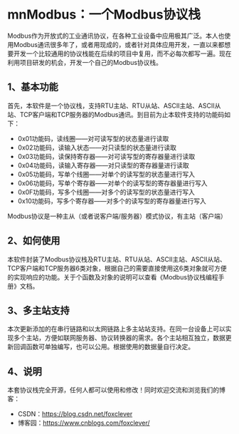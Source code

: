 # mnModbus：一个Modbus协议栈

Modbus作为开放式的工业通讯协议，在各种工业设备中应用极其广泛。本人也使用Modbus通讯很多年了，或者用现成的，或者针对具体应用开发，一直以来都想要开发一个比较通用的协议栈能在后续的项目中复用，而不必每次都写一遍。现在利用项目研发的机会，开发一个自己的Modbus协议栈。

## 1、基本功能
首先，本软件是一个协议栈，支持RTU主站、RTU从站、ASCII主站、ASCII从站、TCP客户端和TCP服务器的Modbus通讯。到目前为止本软件支持的功能码如下：
- 0x01功能码，读线圈——对可读写型的状态量进行读取
- 0x02功能码，读输入状态——对只读型的状态量进行读取
- 0x03功能码，读保持寄存器——对可读写型的寄存器量进行读取
- 0x04功能码，读输入寄存器——对只读型的寄存器量进行读取
- 0x05功能码，写单个线圈——对单个的读写型的状态量进行写入
- 0x06功能码，写单个寄存器——对单个的读写型的寄存器量进行写入
- 0x0F功能码，写多个线圈——对多个的读写型的状态量进行写入
- 0x10功能码，写多个寄存器——对多个的读写型的寄存器量进行写入

Modbus协议是一种主从（或者说客户端/服务器）模式协议，有主站（客户端）

## 2、如何使用

本软件封装了Modbus协议栈及RTU主站、RTU从站、ASCII主站、ASCII从站、TCP客户端和TCP服务器6类对象，根据自己的需要直接使用这6类对象就可方便的实现响应的功能。关于个函数及对象的说明可以查看《Modbus协议栈编程手册》文档。

## 3、多主站支持

本次更新添加的在串行链路和以太网链路上多主站站支持。在同一台设备上可以实现多个主站，方便如联网服务器、协议转换器的需求。各个主站相互独立，数据更新回调函数可单独编写，也可以公用。根据使用的数据量自行决定。

## 4、说明
本套协议栈完全开源，任何人都可以使用和修改！同时欢迎交流和浏览我们的博客：
- CSDN：https://blog.csdn.net/foxclever
- 博客园：https://www.cnblogs.com/foxclever/
